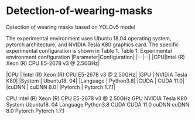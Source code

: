 # Detection-of-wearing-masks
Detection of wearing masks based on YOLOv5 model

The experimental environment uses Ubuntu 18.04 operating system, pytorch architecture, and NVIDIA Tesla K80 graphics card. The specific experimental configuration is shown in Table 1.
Table 1. Experimental environment configuration
|Parameter|Configuration|
|--|--|
|CPU|Intel (R) Xeon (R) CPU E5-2678 v3 @ 2.50GHz|

|CPU	    |        Intel (R) Xeon (R) CPU E5-2678 v3 @ 2.50GHz|
|GPU	    |           NVIDIA Tesla K80|
|System	  |           Ubuntu18. 04|
|Language	 |          Python3.8|
|CUDA	     |          CUDA 11.0|
|cuDNN	   |            cuDNN 8.0|
|Pytorch	 |          Pytorch 1.7.1|



CPU	Intel (R) Xeon (R) CPU E5-2678 v3 @ 2.50GHz
GPU	NVIDIA Tesla K80
System	Ubuntu18. 04
Language	Python3.8
CUDA	CUDA 11.0
cuDNN	cuDNN 8.0
Pytorch	Pytorch 1.7.1
